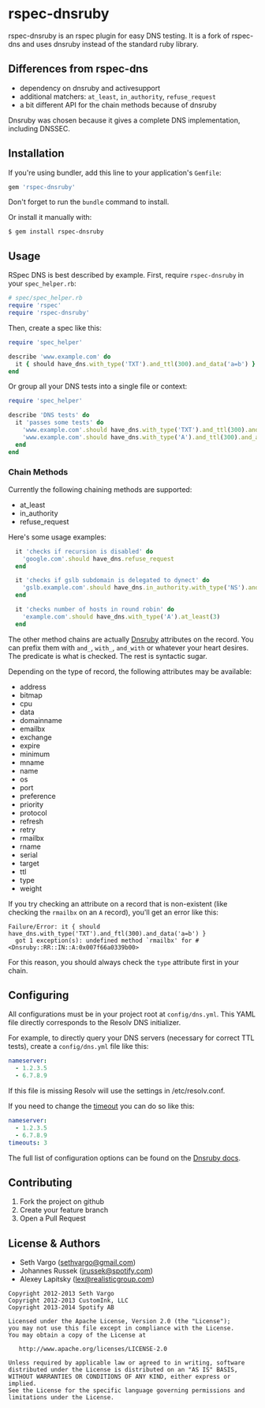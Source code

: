 rspec-dnsruby
=========
rspec-dnsruby is an rspec plugin for easy DNS testing. It is a fork of rspec-dns and uses dnsruby instead of the standard ruby library.

Differences from rspec-dns
--------------------------

* dependency on dnsruby and activesupport
* additional matchers: `at_least`, `in_authority`, `refuse_request`
* a bit different API for the chain methods because of dnsruby

Dnsruby was chosen because it gives a complete DNS implementation, including DNSSEC.

Installation
------------
If you're using bundler, add this line to your application's `Gemfile`:

```ruby
gem 'rspec-dnsruby'
```

Don't forget to run the `bundle` command to install.

Or install it manually with:

    $ gem install rspec-dnsruby

Usage
-----
RSpec DNS is best described by example. First, require `rspec-dnsruby` in your `spec_helper.rb`:

```ruby
# spec/spec_helper.rb
require 'rspec'
require 'rspec-dnsruby'
```

Then, create a spec like this:

```ruby
require 'spec_helper'

describe 'www.example.com' do
  it { should have_dns.with_type('TXT').and_ttl(300).and_data('a=b') }
end
```

Or group all your DNS tests into a single file or context:

```ruby
require 'spec_helper'

describe 'DNS tests' do
  it 'passes some tests' do
    'www.example.com'.should have_dns.with_type('TXT').and_ttl(300).and_data('a=b')
    'www.example.com'.should have_dns.with_type('A').and_ttl(300).and_address('1.2.3.4')
  end
end
```

### Chain Methods

Currently the following chaining methods are supported:

- at\_least
- in\_authority
- refuse\_request

Here's some usage examples:

```ruby
  it 'checks if recursion is disabled' do
    'google.com'.should have_dns.refuse_request
  end

  it 'checks if gslb subdomain is delegated to dynect' do
    'gslb.example.com'.should have_dns.in_authority.with_type('NS').and_name(/dynect/).at_least(3)
  end

  it 'checks number of hosts in round robin' do
    'example.com'.should have_dns.with_type('A').at_least(3)
  end
```

The other method chains are actually [Dnsruby](http://dnsruby.rubyforge.org/classes/Dnsruby/RR.html) attributes on the record. You can prefix them with `and_`, `with_`, `and_with` or whatever your heart desires. The predicate is what is checked. The rest is syntactic sugar.

Depending on the type of record, the following attributes may be available:

- address
- bitmap
- cpu
- data
- domainname
- emailbx
- exchange
- expire
- minimum
- mname
- name
- os
- port
- preference
- priority
- protocol
- refresh
- retry
- rmailbx
- rname
- serial
- target
- ttl
- type
- weight

If you try checking an attribute on a record that is non-existent (like checking the `rmailbx` on an `A` record), you'll get an error like this:

```text
Failure/Error: it { should have_dns.with_type('TXT').and_ftl(300).and_data('a=b') }
  got 1 exception(s): undefined method `rmailbx' for #<Dnsruby::RR::IN::A:0x007f66a0339b00>
```

For this reason, you should always check the `type` attribute first in your chain.

Configuring
-----------
All configurations must be in your project root at `config/dns.yml`. This YAML file directly corresponds to the Resolv DNS initializer.

For example, to directly query your DNS servers (necessary for correct TTL tests), create a `config/dns.yml` file like this:

```yaml
nameserver:
  - 1.2.3.5
  - 6.7.8.9
```

If this file is missing Resolv will use the settings in /etc/resolv.conf.

If you need to change the [timeout](http://dnsruby.rubyforge.org/classes/Dnsruby/Resolver.html) you can do so like this:

```yaml
nameserver:
  - 1.2.3.5
  - 6.7.8.9
timeouts: 3
```

The full list of configuration options can be found on the [Dnsruby docs](http://dnsruby.rubyforge.org/classes/Dnsruby/Config.html).

Contributing
------------
1. Fork the project on github
2. Create your feature branch
3. Open a Pull Request

License & Authors
-----------------
- Seth Vargo (sethvargo@gmail.com)
- Johannes Russek (jrussek@spotify.com)
- Alexey Lapitsky (lex@realisticgroup.com)

```text
Copyright 2012-2013 Seth Vargo
Copyright 2012-2013 CustomInk, LLC
Copyright 2013-2014 Spotify AB

Licensed under the Apache License, Version 2.0 (the "License");
you may not use this file except in compliance with the License.
You may obtain a copy of the License at

   http://www.apache.org/licenses/LICENSE-2.0

Unless required by applicable law or agreed to in writing, software
distributed under the License is distributed on an "AS IS" BASIS,
WITHOUT WARRANTIES OR CONDITIONS OF ANY KIND, either express or implied.
See the License for the specific language governing permissions and
limitations under the License.
```
